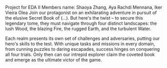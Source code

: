 Project for EDA II
Members name: Shaoya Zhang, Aya Rachdi Mennana, Iker Vieira Olea
Join our protagonist on an exhilarating adventure in pursuit of the elusive Secret Book of (...). But here's the twist – to secure this legendary tome, they must navigate through four distinct landscapes: the lush Wood, the blazing Fire, the rugged Earth, and the turbulent Water.

Each realm presents its own set of challenges and adversaries, putting our hero's skills to the test. With unique tasks and missions in every domain, from cunning puzzles to daring escapades, success hinges on conquering all four trials. Only then can our intrepid explorer claim the coveted book and emerge as the ultimate victor of the game.
